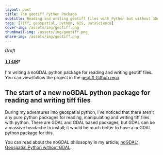 ```yaml
---
layout: post
title: The geotiff Python Package
subtitle: Reading and writing geotiff files with Python but without GDAL
tags: [Tiff, geospatial, python, GIS, DataScience]
cover-img: /assets/img/geotiff.png
thumbnail-img: /assets/img/geotiff.png
share-img: /assets/img/geotiff.png
---
```


*Draft*

#### [TT;DR](https://kipcrossing.github.io/2020-12-22-TT-DR/)?

I'm writing a noGDAL python package for reading and writing geotiff files. You can view/follow the project in the [geotiff Github repo](https://github.com/Open-Source-Agriculture/geotiff).

## The start of a new noGDAL python package for reading and writing tiff files

During my adventures into geospatial python, I've noticed that there aren't any pure python packages for reading, manipulating and writing tiff files with python. There are GDAL and GDAL based packages, but GDAL can be a massive headache to install; it would be much better to have a noGDAL python package for this. 

You can read about the noGDAL philosophy in my article; [noGDAL: Geospatial Python without GDAL](https://kipcrossing.github.io/2021-01-03-noGDAL/).